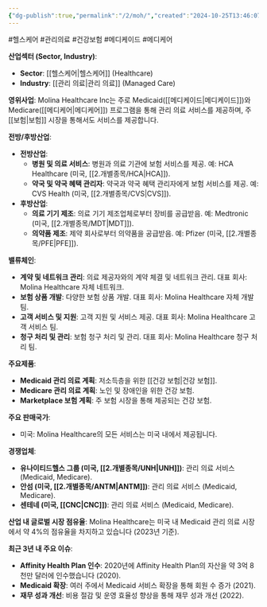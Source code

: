 ```yaml
---
{"dg-publish":true,"permalink":"/2/moh/","created":"2024-10-25T13:46:07.451+09:00","updated":"2025-07-29T21:37:04.931+09:00"}
---
```


#헬스케어 #관리의료 #건강보험 #메디케이드 #메디케어 

**산업섹터 (Sector, Industry)**:

- **Sector**: [[헬스케어\|헬스케어]] (Healthcare)
- **Industry**: [[관리 의료\|관리 의료]] (Managed Care)

**영위사업**: Molina Healthcare Inc는 주로 Medicaid([[메디케이드\|메디케이드]])와 Medicare([[메디케어\|메디케어]]) 프로그램을 통해 관리 의료 서비스를 제공하며, 주 [[보험\|보험]] 시장을 통해서도 서비스를 제공합니다.

**전방/후방산업**:

- **전방산업**:
    - **병원 및 의료 서비스**: 병원과 의료 기관에 보험 서비스를 제공. 예: HCA Healthcare (미국, [[2.개별종목/HCA\|HCA]]).
    - **약국 및 약국 혜택 관리자**: 약국과 약국 혜택 관리자에게 보험 서비스를 제공. 예: CVS Health (미국, [[2.개별종목/CVS\|CVS]]).
- **후방산업**:
    - **의료 기기 제조**: 의료 기기 제조업체로부터 장비를 공급받음. 예: Medtronic (미국, [[2.개별종목/MDT\|MDT]]).
    - **의약품 제조**: 제약 회사로부터 의약품을 공급받음. 예: Pfizer (미국, [[2.개별종목/PFE\|PFE]]).

**밸류체인**:

- **계약 및 네트워크 관리**: 의료 제공자와의 계약 체결 및 네트워크 관리. 대표 회사: Molina Healthcare 자체 네트워크.
- **보험 상품 개발**: 다양한 보험 상품 개발. 대표 회사: Molina Healthcare 자체 개발팀.
- **고객 서비스 및 지원**: 고객 지원 및 서비스 제공. 대표 회사: Molina Healthcare 고객 서비스 팀.
- **청구 처리 및 관리**: 보험 청구 처리 및 관리. 대표 회사: Molina Healthcare 청구 처리 팀.

**주요제품**:

- **Medicaid 관리 의료 계획**: 저소득층을 위한 [[건강 보험\|건강 보험]].
- **Medicare 관리 의료 계획**: 노인 및 장애인을 위한 건강 보험.
- **Marketplace 보험 계획**: 주 보험 시장을 통해 제공되는 건강 보험.

**주요 판매국가**:

- 미국: Molina Healthcare의 모든 서비스는 미국 내에서 제공됩니다.

**경쟁업체**:

- **유나이티드헬스 그룹 (미국, [[2.개별종목/UNH\|UNH]])**: 관리 의료 서비스 (Medicaid, Medicare).
- **안섬 (미국, [[2.개별종목/ANTM\|ANTM]])**: 관리 의료 서비스 (Medicaid, Medicare).
- **센테네 (미국, [[CNC\|CNC]])**: 관리 의료 서비스 (Medicaid, Medicare).

**산업 내 글로벌 시장 점유율**: Molina Healthcare는 미국 내 Medicaid 관리 의료 시장에서 약 4%의 점유율을 차지하고 있습니다 (2023년 기준).

**최근 3년 내 주요 이슈**:

- **Affinity Health Plan 인수**: 2020년에 Affinity Health Plan의 자산을 약 3억 8천만 달러에 인수했습니다 (2020).
- **Medicaid 확장**: 여러 주에서 Medicaid 서비스 확장을 통해 회원 수 증가 (2021).
- **재무 성과 개선**: 비용 절감 및 운영 효율성 향상을 통해 재무 성과 개선 (2022).